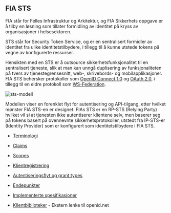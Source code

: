 ## FIA STS

FIA står for Felles Infrastruktur og Arkitektur, og FIA Sikkerhets oppgave er å tilby en løsning som tillater formidling av identitet på kryss av organisasjoner i helsesektoren.

STS står for Security Token Service, og er en sentralisert formidler av identitet fra ulike identitetstilbydere, i tillegg til å kunne utstede tokens på vegne av konfigurerte ressurser.

Hensikten med en STS er å outsource sikkerhetsfunksjonalitet til en sentralisert tjeneste, slik at man kan unngå duplisering av funksjonaliteten på tvers av tjenestegrensesnitt, web-, skrivebords- og mobilapplikasjoner.
FIA STS behersker protokoller som [OpenID Connect 1.0](http://openid.net/specs/openid-connect-core-1_0.html) og [OAuth 2.0](https://tools.ietf.org/html/rfc6749), i tillegg til en eldre protokoll som [WS-Federation](http://docs.oasis-open.org/wsfed/federation/v1.2/ws-federation.html).

![sts-modell](https://raw.githubusercontent.com/fia-sikkerhet/fia-sikkerhet.github.com/master/images/sts_model.png)

Modellen viser en forenklet flyt for autentisering og API-tilgang, etter hvilket mønster FIA STS-en er designet.
FIAs STS er en RP-STS (Relying Party) hvilket vil si at tjenesten ikke autentiserer klientene selv, men baserer seg på tokens basert på ovennevnte sikkerhetsprotokoller, utstedt fra IP-STS-er (Identity Provider) som er konfigurert som identitetstilbydere i FIA STS.

- [Terminologi](terminologi.md)

- [Claims](claims.md)

- [Scopes](scopes.md)

- [Klientregistrering](dcr.md)

- [Autentiseringsflyt og grant types](autentiseringsflyt_grant_types.md)

- [Endepunkter](endepunkter.md)

- [Implementerte spesifikasjoner](implementerte_spesifikasjoner.md)

- [Klientbiblioteker](http://openid.net/developers/libraries/) - Ekstern lenke til openid.net
